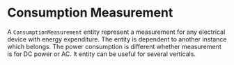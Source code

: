 # Consumption Measurement

A `ConsumptionMeasurement` entity represent a measurement for any
electrical device with energy expenditure. The entity is dependent to another
instance which belongs. The power consumption is different whether measurement
is for DC power or AC. It entity can be useful for several verticals.
